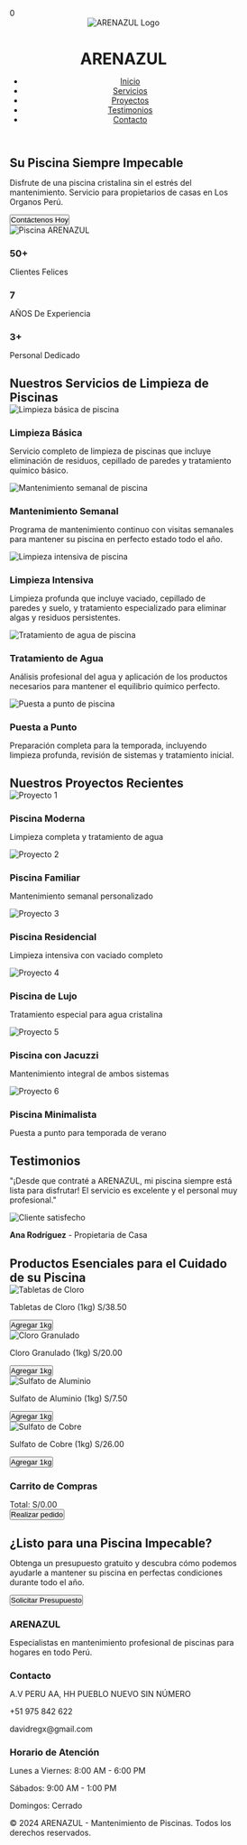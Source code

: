 <html lang="es">
<head>
  <meta charset="UTF-8">
  <meta name="viewport" content="width=device-width, initial-scale=0.6">
  <title>ARENAZUL: Mantenimiento Profesional de Piscinas</title>
  <link rel="stylesheet" href="https://cdnjs.cloudflare.com/ajax/libs/font-awesome/6.4.0/css/all.min.css">
  <style>
    /* Reset and Global Styles */
    * {
      margin: 0;
      padding: 0;
      box-sizing: border-box;
    }

  body {
      font-family: 'Arial', sans-serif;
      line-height: 1.6;
      background-color: #d6f0f1;
      padding-bottom: 30px;
    }

    /* Header Section */
  header {
      background-color: #c7c7c2;
      padding: 10px 20px;
      box-shadow: 0 4px 8px rgba(0, 0, 0, 0.1);
      display: flex;
      justify-content: space-between;
      align-items: center;
      border-radius: 15px;
      margin: 20px;
      position: relative;
    }

  header .logo {
      display: flex;
      align-items: center;
    }

   header .logo img {
      background-color: transparent;
      width: 80px;
      height: auto;
    }

  nav ul {
      display: flex;
      justify-content: flex-end;
      list-style-type: none;
      padding: 0;
    }

  nav ul li {
      margin-left: 20px;
      font-size: 15px;
    }

  nav ul li a {
      color: white;
      text-decoration: none;
      font-weight: bold;
      text-transform: uppercase;
    }

   nav ul li a:hover {
      color: #d6f0f1;
    }

    /* Contenedor para logo y título */
   .header-container {
      display: flex;
      align-items: center;
      justify-content: space-between;
      width: 100%;
    }

    /* Estilo para el logo */
  .logo img {
      width: 80px;
      height: auto;
      background-color: transparent;
    }

    /* Estilo para el título */
   .header-title h1 {
      font-size: 24px;
      color: #ffffff;
      margin-left: 20px;
      font-weight: bold;
      text-transform: uppercase;
    }

    /* Ajuste para pantallas pequeñas (móviles) */
   @media (max-width: 768px) {
      .header-title h1 {
        font-size: 22px;  /* Tamaño aumentado para móvil */
        text-align: center;
        margin-left: 10px;
      }
    }

    /* Estilo para el título en el encabezado */
   .header-title {
      flex: 1;
      text-align: center;
      color: #ffffff;
      font-size: 24px;
      font-weight: bold;
    }

  header {
      background-color: #c7c7c2;
      padding: 10px 20px;
      box-shadow: 0 4px 8px rgba(0, 0, 0, 0.1);
      display: flex;
      justify-content: space-between;
      align-items: center;
      border-radius: 15px;
      margin: 20px;
      position: relative;
      flex-wrap: wrap;
    }

   header .logo {
      display: flex;
      align-items: center;
    }

   header .logo img {
      background-color: transparent;
      width: 80px;
      height: auto;
    }
    
    /* Ajuste del tamaño del título para dispositivos móviles */
  @media (max-width: 768px) {
      .header-title h1 {
        font-size: 22px;  /* Tamaño aumentado para móvil */
      }
    }

    /* Contenedor de iconos flotantes en la parte inferior */
   .floating-icons-container {
      position: fixed;
      bottom: 30px;
      right: 30px;
      z-index: 1000;
      display: flex;
      flex-direction: column;
      gap: 15px;
      align-items: center;
    }

    /* Icono flotante del carrito */
  #floating-cart-icon {
      background-color: #00A9E0;
      color: white;
      width: 60px;
      height: 60px;
      border-radius: 50%;
      display: flex;
      justify-content: center;
      align-items: center;
      font-size: 24px;
      cursor: pointer;
      box-shadow: 0 4px 10px rgba(0, 0, 0, 0.2);
      transition: all 0.3s ease;
      position: relative;
      order: 1; /* Carrito arriba */
    }

   #floating-cart-icon:hover {
      background-color: #ffde00;
      transform: scale(1.1);
    }

  #cart-badge {
      position: absolute;
      top: -5px;
      right: -5px;
      background-color: #ff6b6b;
      color: white;
      border-radius: 50%;
      width: 24px;
      height: 24px;
      font-size: 12px;
      display: flex;
      justify-content: center;
      align-items: center;
    }
    
    /* Icono de WhatsApp flotante */
   #whatsapp-icon {
      background-color: #25D366;
      color: white;
      width: 60px;
      height: 60px;
      border-radius: 50%;
      display: flex;
      justify-content: center;
      align-items: center;
      font-size: 24px;
      cursor: pointer;
      box-shadow: 0 4px 10px rgba(0, 0, 0, 0.2);
      transition: all 0.3s ease;
      order: 2; /* WhatsApp abajo */
    }

   #whatsapp-icon:hover {
      background-color: #128C7E;
      transform: scale(1.1);
    }

    /* Hamburguesa */
   .menu-toggle {
      display: none;
      flex-direction: column;
      cursor: pointer;
      justify-content: center;
      align-items: center;
      padding: 5px;
    }

   .menu-toggle span {
      background-color: white;
      height: 4px;
      width: 25px;
      margin: 2px 0;
      border-radius: 5px;
      display: block;
    }

    /* Hero Section */
   .hero {
      display: flex;
      justify-content: space-between;
      align-items: center;
      background: linear-gradient(to right, #e8fbff, #d6f0f1);
      padding: 10px 20px;
      color: #0f172a;
      text-align: left;
      background-size: cover;
      background-position: center;
    }

  .hero-content h1 {
      font-size: 50px;
      margin-bottom: 0px;
    }

   .hero-content p {
      font-size: 20px;
      margin-bottom: 30px;
    }

   .hero button {
      background-color: #0f172a;
      padding: 15px 30px;
      font-size: 18px;
      border: none;
      color: white;
      cursor: pointer;
      border-radius: 5px;
    }

  .hero button:hover {
      background-color: #00A9E0;
    }

   .hero img {
      width: 50%;
      border-radius: 20px 0px 30px 0px;
    }

    /* Projects Section - MEJORADA */
   .projects {
      padding: 20px 0;
      background-color: white;
      text-align: center;
      margin: 20px;
      border-radius: 15px;
      box-shadow: 0 5px 15px rgba(0,0,0,0.1);
    }

   .projects h2 {
      font-size: 36px;
      margin-bottom: 40px;
      color: #0077B6;
    }

   .project-gallery {
      display: grid;
      grid-template-columns: repeat(auto-fit, minmax(300px, 1fr));
      gap: 20px;
      padding: 0 20px;
    }

  .project-item {
      position: relative;
      overflow: hidden;
      border-radius: 10px;
      box-shadow: 0 4px 10px rgba(0, 0, 0, 0.1);
      height: 250px;
      transition: transform 0.3s ease;
    }

   .project-item:hover {
      transform: translateY(-5px);
      box-shadow: 0 8px 15px rgba(0,0,0,0.15);
    }

   .project-item img {
      width: 100%;
      height: 100%;
      object-fit: cover;
      transition: transform 0.5s ease;
    }

   .project-item:hover img {
      transform: scale(1.05);
    }

   .project-overlay {
      position: absolute;
      bottom: 0;
      left: 0;
      right: 0;
      background: linear-gradient(to top, rgba(0,0,0,0.8), transparent);
      color: white;
      padding: 20px 15px;
      transform: translateY(100%);
      transition: transform 0.3s ease;
    }

   .project-item:hover .project-overlay {
      transform: translateY(0);
    }

   .project-overlay h3 {
      font-size: 18px;
      margin-bottom: 5px;
      color: #ffde00;
    }

   .project-overlay p {
      font-size: 14px;
      opacity: 0.9;
    }

    /* Services Section */
   .services {
      padding: 0px 30px;
      text-align: center;
    }

   .service-stats {
      display: flex;
      flex-direction: row;
      justify-content: space-around;
      margin-bottom: 50px;
    }

   .stat {
      padding: 30px;
      width: auto;
    }

  .stat h3 {
      font-size: 48px;
    }

   .stat p {
      font-size: 18px;
    }
    
    /* Sección de servicios - ESTILOS MEJORADOS */
   .section-title {
      text-align: center;
      margin: 60px 0 40px;
      color: #0077B6;
      position: relative;
      font-size: 36px;
    }

   .section-title:after {
      content: '';
      position: absolute;
      bottom: -15px;
      left: 50%;
      transform: translateX(-50%);
      width: 80px;
      height: 4px;
      background: #FFDE00;
      border-radius: 2px;
    }

  .services-container {
      display: grid;
      grid-template-columns: repeat(auto-fit, minmax(300px, 1fr));
      gap: 30px;
      padding: 0 40px 40px;
    }

   .service-card {
      background: white;
      border-radius: 15px;
      overflow: hidden;
      box-shadow: 0 8px 20px rgba(0, 0, 0, 0.1);
      transition: all 0.3s ease;
    }

   .service-card:hover {
      transform: translateY(-10px);
      box-shadow: 0 12px 25px rgba(0, 0, 0, 0.15);
    }

   .service-image {
      height: 220px;
      overflow: hidden;
    }

  .service-image img {
      width: 100%;
      height: 100%;
      object-fit: cover;
      transition: transform 0.5s ease;
    }

   .service-card:hover .service-image img {
      transform: scale(1.05);
    }

   .service-content {
      padding: 25px;
    }

  .service-content h3 {
      color: #0077B6;
      margin-bottom: 15px;
      font-size: 1.4rem;
    }

  .service-content p {
      color: #555;
      line-height: 1.8;
    }
    
    /* Testimonials Section */
  .testimonials {
      background-color: #d6f0f1;
      text-align: center;
      margin: 20px;
      padding: 30px 20px;
      border-radius: 15px;
    }

  .testimonials h2 {
      font-size: 36px;
      margin-bottom: 30px;
      color: #0077B6;
    }

   .testimonial img {
      width: 100%;
      border-radius: 20px 0px 30px 0px;
    }

   .testimonial {
      background-color: white;
      padding: 10px;
      border-radius: 20px;
      box-shadow: 0 4px 8px rgba(0, 0, 0, 0.5);
      max-width: 600px;
      margin: 0 auto;
    }

   .testimonial p {
      font-size: 20px;
      color: #555;
      margin-bottom: 20px;
    }

   .testimonial strong {
      font-size: 18px;
      color: #00A9E0;
    }

    /* Products Section */
   .products {
      padding: 20px 20px;
      background-color: white;
      text-align: center;
      margin: 20px;
      border-radius: 15px;
      box-shadow: 0 5px 15px rgba(0,0,0,0.1);
    }

   .products h2 {
      font-size: 36px;
      margin-bottom: 40px;
      color: #0077B6;
    }

   .product-gallery {
      display: grid;
      grid-template-columns: repeat(auto-fit, minmax(250px, 1fr));
      gap: 20px;
    }

   .product {
      background-color: #f9f9f9;
      padding: 20px;
      border-radius: 10px;
      box-shadow: 0 4px 8px rgba(0, 0, 0, 0.1);
      transition: transform 0.3s ease;
    }

   .product:hover {
      transform: translateY(-5px);
      box-shadow: 0 8px 15px rgba(0,0,0,0.15);
    }

   .product img {
      width: 100%;
      border-radius: 10px;
      margin-bottom: 20px;
      height: 180px;
      object-fit: cover;
    }

   .product p {
      font-size: 18px;
      color: #333;
      margin-bottom: 20px;
      min-height: 60px;
      display: flex;
      align-items: center;
      justify-content: center;
    }

   .product button {
      padding: 10px 20px;
      background-color: #ffde00;
      color: #333;
      border: none;
      cursor: pointer;
      border-radius: 5px;
      font-weight: bold;
      transition: all 0.3s ease;
    }

   .product button:hover {
      background-color: #00A9E0;
      color: white;
    }

    /* Floating Cart */
  #floating-cart {
      position: fixed;
      top: 100px;
      right: 30px;
      width: 350px;
      padding: 20px;
      background-color: #fff;
      border-radius: 10px;
      box-shadow: 0 8px 25px rgba(0, 0, 0, 0.2);
      z-index: 9999;
      max-height: 500px;
      overflow-y: auto;
      display: none;
      border: 2px solid #00A9E0;
    }

  #floating-cart h3 {
      margin-bottom: 20px;
      font-size: 22px;
      color: #00A9E0;
      text-align: center;
      border-bottom: 2px solid #eee;
      padding-bottom: 10px;
    }

  #floating-cart ul {
      list-style-type: none;
      padding: 0;
    }

  #floating-cart ul li {
      display: flex;
      align-items: center;
      margin-bottom: 15px;
      font-size: 16px;
      padding-bottom: 15px;
      border-bottom: 1px solid #eee;
    }

  #floating-cart ul li img {
      width: 60px;
      height: 60px;
      margin-right: 10px;
      object-fit: cover;
      border-radius: 5px;
    }

   .cart-item-details {
      flex-grow: 1;
    }

   .cart-item-name {
      font-weight: bold;
    }

   .cart-item-price {
      color: #00A9E0;
    }

   .cart-quantity-controls {
      display: flex;
      align-items: center;
      margin-top: 5px;
    }

  .cart-quantity-controls button {
      width: 30px;
      height: 30px;
      background: #00A9E0;
      color: white;
      border: none;
      border-radius: 50%;
      font-weight: bold;
      cursor: pointer;
      display: flex;
      justify-content: center;
      align-items: center;
    }

   .cart-quantity-controls span {
      margin: 0 10px;
      min-width: 20px;
      text-align: center;
    }

   .remove-item {
      background: none;
      border: none;
      color: #ff6b6b;
      cursor: pointer;
      margin-left: 10px;
      font-size: 20px;
    }

   .cart-total {
      font-size: 20px;
      font-weight: bold;
      text-align: right;
      margin: 20px 0;
      padding-top: 10px;
      border-top: 2px solid #eee;
    }

  .cart-total span {
      color: #00A9E0;
    }

  #checkout-btn {
      padding: 12px 20px;
      background-color: #ffde00;
      color: #333;
      border: none;
      cursor: pointer;
      border-radius: 5px;
      font-size: 16px;
      font-weight: bold;
      width: 100%;
      transition: background-color 0.3s;
    }

   #checkout-btn:hover {
      background-color: #00A9E0;
      color: white;
    }

    /* Contact Section - ESTILOS MEJORADOS */
   .contact {
      padding: 80px 40px;
      background: linear-gradient(135deg, #0077B6, #00A9E0);
      color: white;
      text-align: center;
      margin: 20px;
      border-radius: 15px;
    }

   .contact h2 {
      font-size: 36px;
      margin-bottom: 30px;
      color: white;
    }

   .contact p {
      font-size: 20px;
      color: #fff;
      margin-bottom: 30px;
      max-width: 700px;
      margin: 0 auto 40px;
    }

   .contact-button {
      padding: 18px 50px;
      font-size: 18px;
      background-color: #FFDE00;
      color: #333;
      border: none;
      cursor: pointer;
      border-radius: 8px;
      font-weight: 700;
      transition: all 0.3s ease;
      box-shadow: 0 6px 15px rgba(0, 0, 0, 0.2);
    }

   .contact-button:hover {
      background-color: #ffc800;
      transform: translateY(-3px);
      box-shadow: 0 8px 20px rgba(0, 0, 0, 0.25);
    }

    /* Footer Section - ESTILOS MEJORADOS */
  footer {
      background: #0f172a;
      color: white;
      padding: 50px 40px 30px;
      margin-top: 30px;
    }

   .footer-container {
      display: grid;
      grid-template-columns: repeat(auto-fit, minmax(250px, 1fr));
      gap: 40px;
      margin-bottom: 40px;
    }

   .footer-section h3 {
      color: #FFDE00;
      margin-bottom: 20px;
      font-size: 1.4rem;
    }

   .footer-section p {
      margin-bottom: 15px;
      line-height: 1.8;
    }

  .contact-info {
      margin-top: 20px;
    }

  .contact-info p {
      display: flex;
      align-items: center;
      margin-bottom: 12px;
    }

  .contact-info i {
      margin-right: 12px;
      color: #00A9E0;
      width: 20px;
    }

  .social-links {
      display: flex;
      gap: 15px;
      margin-top: 20px;
    }

  .social-links a {
      display: flex;
      align-items: center;
      justify-content: center;
      width: 40px;
      height: 40px;
      background: #1e293b;
      color: white;
      border-radius: 50%;
      transition: all 0.3s ease;
    }

   .social-links a:hover {
      background: #00A9E0;
      transform: translateY(-3px);
    }

   .copyright {
      text-align: center;
      padding-top: 30px;
      border-top: 1px solid #334155;
      font-size: 0.9rem;
      color: #94a3b8;
    }

    /* Notification */
  .notification {
      position: fixed;
      bottom: 20px;
      left: 50%;
      transform: translateX(-50%);
      background-color: #00A9E0;
      color: white;
      padding: 15px 30px;
      border-radius: 50px;
      box-shadow: 0 4px 10px rgba(0, 0, 0, 0.2);
      z-index: 10000;
      font-weight: bold;
      display: none;
    }
    
    /* ========================================== */
    /* MEJORAS ESPECÍFICAS PARA DISPOSITIVOS MÓVILES */
    /* ========================================== */
    
    /* Prevenir desbordamiento horizontal */
  html, body {
      max-width: 100%;
      overflow-x: hidden;
    }
    
    /* Header para móvil */
   @media (max-width: 768px) {
      header {
        padding: 10px 15px;
        flex-direction: row;
        justify-content: space-between;
        align-items: center;
        margin: 10px;
      }

   .logo img {
        width: 50px;
      }

  nav ul {
        display: none;
        flex-direction: column;
        margin-top: 10px;
        width: 100%;
        padding: 10px 0;
        background-color: #363a3b;
        border-radius: 10px;
        position: absolute;
        top: 100%;
        left: 0;
        z-index: 100;
      }

  nav ul li {
        margin: 10px 0;
        font-size: 14px;
        text-align: center;
      }

  nav ul li a {
        font-size: 1rem;
        padding: 8px 0;
        display: block;
      }

   .menu-toggle {
        display: flex;
      }

  nav ul.open {
        display: flex;
      }
      
   .floating-icons-container {
        bottom: 20px;
        right: 20px;
      }
      
      /* Iconos más grandes en móvil */
  #floating-cart-icon, #whatsapp-icon {
        width: 70px;  /* Más grandes en móvil */
        height: 70px;  /* Más grandes en móvil */
        font-size: 28px;  /* Más grandes en móvil */
      }
      
      /* Ajuste de posición para menú hamburguesa */
   .header-container {
        align-items: center;
      }
      
   .menu-toggle {
        display: flex;
        align-items: center;
        height: 40px;
        margin-left: 10px;
      }
    }

    /* Hero section para móvil */
   @media (max-width: 768px) {
      .hero {
        flex-direction: column;
        text-align: center;
        padding: 20px 15px;
        margin: 10px;
      }

   .hero-content h1 {
        font-size: 2.5rem;  /* Más grande en móvil */
        line-height: 1.2;
      }

  .hero-content p {
        font-size: 1.1rem;
        margin-bottom: 20px;
      }

   .hero button {
        padding: 12px 25px;
        font-size: 1rem;
        width: 100%;
        max-width: 300px;
        margin: 10px 0;
      }

   .hero img {
        width: 100%;
        border-radius: 10px;
        margin-top: 20px;
      }
    }

    /* Servicios para móvil */
   @media (max-width: 768px) {
      section {
        margin: 10px;
        padding: 15px;
      }
      
   .services-container {
        padding: 0 15px;
      }
      
   .service-card {
        margin-bottom: 20px;
      }
      
      /* Títulos más grandes en móvil */
   .section-title {
        font-size: 28px;  /* Más grande en móvil */
      }
    }

    /* Proyectos para móvil - 2 en 2 */
  @media (max-width: 768px) {
      .projects {
        margin: 10px;
        padding: 15px 0;
      }
      
   .projects h2 {
        font-size: 28px;  /* Más grande en móvil */
        margin-bottom: 20px;
      }
      
  .project-gallery {
        grid-template-columns: repeat(2, 1fr);
        gap: 10px;
      }
      
  .project-item {
        height: 180px;
      }
    }

    /* Testimonios para móvil */
  @media (max-width: 768px) {
      .testimonials {
        margin: 10px;
        padding: 15px;
      }
      
   .testimonials h2 {
        font-size: 28px;  /* Más grande en móvil */
        margin-bottom: 20px;
      }
      
   .testimonial {
        padding: 15px;
      }
      
  .testimonial p {
        font-size: 1.1rem;
      }
    }

    /* Productos para móvil - 2 en 2 */
  @media (max-width: 768px) {
      .products {
        margin: 10px;
        padding: 15px;
      }
      
   .products h2 {
        font-size: 28px;  /* Más grande en móvil */
        margin-bottom: 20px;
      }
      
   .product-gallery {
        grid-template-columns: repeat(2, 1fr);
        gap: 10px;
      }
      
   .product {
        padding: 15px;
      }
      
   .product p {
        font-size: 1.1rem;
      }
      
   .product button {
        width: 100%;
      }
    }

    /* Contacto para móvil */
  @media (max-width: 768px) {
      .contact {
        margin: 10px;
        padding: 30px 15px;
      }
      
   .contact h2 {
        font-size: 28px;  /* Más grande en móvil */
      }
      
   .contact p {
        font-size: 1.1rem;
      }
      
  .contact-button {
        padding: 12px 25px;
        font-size: 1rem;
        width: 100%;
        max-width: 300px;
      }
    }

    /* Carrito para móvil - centrado verticalmente */
  @media (max-width: 768px) {
      #floating-cart {
        width: 90%;
        max-width: 450px;
        padding: 15px;
        top: 50%;
        left: 50%;
        transform: translate(-50%, -50%);
        max-height: 80vh;
      }
    }
    
    /* Footer para móvil */
  @media (max-width: 768px) {
      footer {
        padding: 30px 15px;
      }
      
   .footer-container {
        grid-template-columns: 1fr;
        gap: 20px;
      }
      
      /* Títulos más grandes en footer móvil */
   .footer-section h3 {
        font-size: 20px;  /* Más grande en móvil */
      }
    }

    /* Estadísticas para móvil */
   @media (max-width: 768px) {
      .services {
        margin: 10px;
        padding: 0 15px;
      }
      
   .service-stats {
        flex-direction: row;
        flex-wrap: wrap;
        margin-bottom: 30px;
      }
      
   .stat {
        flex: 1 0 30%;
        padding: 15px;
        min-width: 120px;
      }
      
   .stat h3 {
        font-size: 2rem;
      }
      
   .stat p {
        font-size: 0.9rem;
      }
    }

    /* Notificación para móvil */
  @media (max-width: 768px) {
      .notification {
        padding: 12px 25px;
        font-size: 0.95rem;
        max-width: 90%;
      }
    }

    /* Ajustes para pantallas muy pequeñas */
 @media (max-width: 480px) {
      .hero-content h1 {
        font-size: 2rem;  /* Ajustado para móvil pequeño */
      }
      
   .projects h2, .services h2, .testimonials h2, 
      .products h2, .contact h2 {
        font-size: 24px;  /* Más grande en móvil pequeño */
      }
      
  .stat h3 {
        font-size: 1.8rem;
      }
      
      /* Ajustar a 1 columna en pantallas muy pequeñas */
  @media (max-width: 480px) {
        .project-gallery, .product-gallery {
          grid-template-columns: 1fr;
        }
      }
      
      /* Iconos aún más grandes en móvil pequeño */
   #floating-cart-icon, #whatsapp-icon {
        width: 75px;
        height: 75px;
        font-size: 30px;
      }
    }
  </style>
</head>
<body>
  <!-- Contenedor de iconos flotantes en la parte inferior derecha -->
  <div class="floating-icons-container">
    <div id="floating-cart-icon">
      <i class="fas fa-shopping-cart"></i>
      <div id="cart-badge">0</div>
    </div>
    <div id="whatsapp-icon" onclick="window.open('https://wa.link/f1hhk0', '_blank')">
      <i class="fab fa-whatsapp"></i>
    </div>
  </div>
  
  <header>
    <div class="header-container">
      <div class="logo">
        <img src="https://cdn.wegic.ai/assets/onepage/thread/icon/1750689479539.png" alt="ARENAZUL Logo">
      </div>
      <div class="header-title">
        <h1>ARENAZUL</h1>
      </div>
      <div class="menu-toggle" onclick="toggleMenu()">
        <span></span>
        <span></span>
        <span></span>
      </div>
    </div>
    <nav>
      <ul>
        <li><a href="#home" onclick="closeMenu()">Inicio</a></li>
        <li><a href="#servicios" onclick="closeMenu()">Servicios</a></li>
        <li><a href="#projects" onclick="closeMenu()">Proyectos</a></li>
        <li><a href="#testimonials" onclick="closeMenu()">Testimonios</a></li>
        <li><a href="#contact" onclick="closeMenu()">Contacto</a></li>
      </ul>
    </nav>
  </header>

  <!-- Hero Section -->
  <section id="home" class="hero">
    <div class="hero-content">
      <h1>Su Piscina Siempre Impecable</h1>
      <p>Disfrute de una piscina cristalina sin el estrés del mantenimiento. Servicio para propietarios de casas en Los Organos Perú.</p>
      <button onclick="window.location.href='https://wa.link/f1hhk0';">Contáctenos Hoy</button>
    </div>
    <img src="https://txcdn-prod-a1art.xiaopiu.com/assets/images/app_1925013562074480641/1925013562078674945/6656a072-e611-491d-a643-628c73e7e2d6.jpeg?oldPrompt=A crystal-clear swimming pool reflecting the bright sunlight, surrounded by a well-maintained garden, showcasing pristine water and sparkling clean tiles. The pool is inviting and refreshing, with a sense of cleanliness and tranquility. In the background, a modern house can be seen, subtly suggesting the target audience of homeowners. (Emphasis on cleanliness, clarity, and inviting atmosphere:1.2), (no people in the scene), (professional photography)." alt="Piscina ARENAZUL">
  </section>
  
  <!-- Services Stats Section -->
  <section id="services" class="services">
    <div class="service-stats">
      <div class="stat">
        <h3>50+</h3>
        <p>Clientes Felices</p>
      </div>
      <div class="stat">
        <h3>7</h3>
        <p>AÑOS De Experiencia</p>
      </div>
      <div class="stat">
        <h3>3+</h3>
        <p>Personal Dedicado</p>
      </div>
    </div>
  </section>
  
  <!-- Sección de Servicios - MEJORADA -->
  <section id="servicios">
    <h2 class="section-title">Nuestros Servicios de Limpieza de Piscinas</h2>
    <div class="services-container">
      <div class="service-card">
        <div class="service-image">
          <img src="https://www.lavanguardia.com/files/image_449_220/uploads/2022/06/15/62a9ad6dd74fb.jpeg" alt="Limpieza básica de piscina">
        </div>
        <div class="service-content">
          <h3>Limpieza Básica</h3>
          <p>Servicio completo de limpieza de piscinas que incluye eliminación de residuos, cepillado de paredes y tratamiento químico básico.</p>
        </div>
      </div>
      
  <div class="service-card">
        <div class="service-image">
          <img src="https://www.tuandco.com/aprendeymejora/wp-content/uploads/2020/04/principal.jpg" alt="Mantenimiento semanal de piscina">
        </div>
        <div class="service-content">
          <h3>Mantenimiento Semanal</h3>
          <p>Programa de mantenimiento continuo con visitas semanales para mantener su piscina en perfecto estado todo el año.</p>
        </div>
      </div>
      
  <div class="service-card">
        <div class="service-image">
          <img src="https://lh3.googleusercontent.com/gps-cs/AIky0YVIBZKeG3P0bh4GMiaCE6Vs_GuVz3pLWvFTmNnEdEgmIH6wGXXIFcNf4vRCoVbg8rkLztjS04R9fL_zsf956Nyin8dnQabBxbt-eVZy9n7g5x2Zegs7o4p1hANSBbcvKY-CpqRfRUiwHOJ1=w4000-h3000-p-k-no" alt="Limpieza intensiva de piscina">
        </div>
        <div class="service-content">
          <h3>Limpieza Intensiva</h3>
          <p>Limpieza profunda que incluye vaciado, cepillado de paredes y suelo, y tratamiento especializado para eliminar algas y residuos persistentes.</p>
        </div>
      </div>
      
   <div class="service-card">
        <div class="service-image">
          <img src="https://nautilusbr.com/dev/wp-content/uploads/close-up-de-mao-segurando-fita-de-medicao-de-ph-na-agua-da-piscina.jpeg" alt="Tratamiento de agua de piscina">
        </div>
        <div class="service-content">
          <h3>Tratamiento de Agua</h3>
          <p>Análisis profesional del agua y aplicación de los productos necesarios para mantener el equilibrio químico perfecto.</p>
        </div>
      </div>
      
  <div class="service-card">
        <div class="service-image">
          <img src="https://www.hidrotec.com/wp-content/uploads/2024/01/preparar-piscina-verano.webp" alt="Puesta a punto de piscina">
        </div>
        <div class="service-content">
          <h3>Puesta a Punto</h3>
          <p>Preparación completa para la temporada, incluyendo limpieza profunda, revisión de sistemas y tratamiento inicial.</p>
        </div>
      </div>
    </div>
  </section>

  <!-- Our Projects Section - MEJORADA -->
  <section id="projects" class="projects">
    <h2>Nuestros Proyectos Recientes</h2>
    <div class="project-gallery">
      <div class="project-item">
        <img src="https://lh3.googleusercontent.com/gps-cs/AIky0YWTgWhMgCINg0P7MCRvFQ6S_2pjcHDxa0cGAqcu8sdChfAU5i5gX1RFxVovDp3MIxJ5UBeuacjPrHWbEvUI4nUSXVWShUJXGqH9a5nXzexSZDha55Xy2oUl0eWnkWxSS056mG7SSF8Vfm0=w3840-h2160-p-k-no" alt="Proyecto 1">
        <div class="project-overlay">
          <h3>Piscina Moderna</h3>
          <p>Limpieza completa y tratamiento de agua</p>
        </div>
      </div>
      <div class="project-item">
        <img src="https://lh3.googleusercontent.com/gps-cs/AIky0YWTgWhMgCINg0P7MCRvFQ6S_2pjcHDxa0cGAqcu8sdChfAU5i5gX1RFxVovDp3MIxJ5UBeuacjPrHWbEvUI4nUSXVWShUJXGqH9a5nXzexSZDha55Xy2oUl0eWnkWxSS056mG7SSF8Vfm0=w3840-h2160-p-k-no" alt="Proyecto 2">
        <div class="project-overlay">
          <h3>Piscina Familiar</h3>
          <p>Mantenimiento semanal personalizado</p>
        </div>
      </div>
      <div class="project-item">
        <img src="https://lh3.googleusercontent.com/gps-cs/AIky0YXRadNFxZwk-GjtcE5qCL4sILUiGbaS-xzHM8V30PhbIX_mOahPqyQmxIajXIyKjA5rcQtTIOFrY-dIXafAwD8qolFwVA3eDEWKtJKxZadhbGTLsPOl0bC9RPJwKSyMtH178_2wFImqK_kn=w4160-h3120-p-k-no" alt="Proyecto 3">
        <div class="project-overlay">
          <h3>Piscina Residencial</h3>
          <p>Limpieza intensiva con vaciado completo</p>
        </div>
      </div>
      <div class="project-item">
        <img src="https://lh3.googleusercontent.com/gps-cs/AIky0YXbcEZDRS2R4BlH1aIecDNpKgdSKlomaJJ-IZ_RGvv1F-zE8VJ-zCW4RyKbSSvxt7VFPkME-171ong9ulOOb2ouIpsb5NOwLUEoMj7E3OAbfGsNi65WLE_AY_Oyod0ZIPXu2RSLroCZCAu8=w4160-h3120-p-k-no" alt="Proyecto 4">
        <div class="project-overlay">
          <h3>Piscina de Lujo</h3>
          <p>Tratamiento especial para agua cristalina</p>
        </div>
      </div>
      <div class="project-item">
        <img src="https://lh3.googleusercontent.com/gps-cs/AIky0YWhbbPVB7G5IqJrstFiNOsmhQuRlXVeWgKxSAdMKsWrmKsVniqxDxtnrQSPxOZa3dZlq2gyJ3A7B2MC_tKjCfMmh9p7PkM0TGhKvxvgYd6uokFSZEwe_LUdJvqeulRd4AQWp9DzfkiDIOkI=w4608-h3456-p-k-no" alt="Proyecto 5">
        <div class="project-overlay">
          <h3>Piscina con Jacuzzi</h3>
          <p>Mantenimiento integral de ambos sistemas</p>
        </div>
      </div>
      <div class="project-item">
        <img src="https://lh3.googleusercontent.com/gps-cs/AIky0YWglv-HM0EpZ0Rrfm3_LA_Pd3oAU9WVk12GZL1qUNG9PHxOXJ2DdCeqyIQ6gb46_R-9YzLhw6O_Vmy8YX9DFeGrtRW7Qo6BLtIQB7g3T5l-pC7A6m6DfbUY9gCC7i2T7ruvIF6invi2Uwhg=w4608-h3456-p-k-no" alt="Proyecto 6">
        <div class="project-overlay">
          <h3>Piscina Minimalista</h3>
          <p>Puesta a punto para temporada de verano</p>
        </div>
      </div>
    </div>
  </section>

  <!-- Testimonials Section -->
  <section id="testimonials" class="testimonials">
    <h2>Testimonios</h2>
    <div class="testimonial">
      <p>"¡Desde que contraté a ARENAZUL, mi piscina siempre está lista para disfrutar! El servicio es excelente y el personal muy profesional."</p>
      <img src="https://txcdn-prod-a1art.xiaopiu.com/assets/images/app_1925013562074480641/1925013562078674945/84d609b0-2f3d-4459-b9b7-6b3f0df73055.jpeg?oldPrompt=A serene and crystal-clear swimming pool reflecting the bright sky, surrounded by a well-maintained patio with comfortable lounge chairs, showcasing the joy and satisfaction of happy homeowners (trustworthy:1.2), suggesting relaxation and a carefree lifestyle (professional:1.1), pristine water (clean:1.3), natural sunlight, enhancing the inviting ambiance, no visible cleaning equipment" alt="Cliente satisfecho">
      <p><strong>Ana Rodríguez</strong> - Propietaria de Casa</p>
    </div>
  </section>

  <!-- Products Section -->
  <section id="products" class="products">
    <h2>Productos Esenciales para el Cuidado de su Piscina</h2>
    <div class="product-gallery">
      <div class="product">
        <img src="https://ceramicorpcenter.pe/wp-content/uploads/2024/05/CLORO-PASTILLAS.jpg" alt="Tabletas de Cloro">
        <p>Tabletas de Cloro (1kg) S/38.50</p>
        <button onclick="addToCart('Tabletas de Cloro', 38.50, 'https://ceramicorpcenter.pe/wp-content/uploads/2024/05/CLORO-PASTILLAS.jpg')">Agregar 1kg</button>
      </div>
      <div class="product">
        <img src="https://insumosquimicos.pe/wp-content/uploads/2021/08/Cloro-granulado-.jpg" alt="Cloro Granulado">
        <p>Cloro Granulado (1kg) S/20.00</p>
        <button onclick="addToCart('Cloro Granulado', 20.00, 'https://insumosquimicos.pe/wp-content/uploads/2021/08/Cloro-granulado-.jpg')">Agregar 1kg</button>
      </div>
      <div class="product">
        <img src="https://aquagardens.com.ec/wp-content/uploads/2021/07/AQUA-7-800x800-1.jpg" alt="Sulfato de Aluminio">
        <p>Sulfato de Aluminio (1kg) S/7.50</p>
        <button onclick="addToCart('Sulfato de Aluminio', 7.50, 'https://aquagardens.com.ec/wp-content/uploads/2021/07/AQUA-7-800x800-1.jpg')">Agregar 1kg</button>
      </div>
      <div class="product">
        <img src="https://sulcosa.b-cdn.net/wp-content/uploads/2024/04/Sulfato-de-cobre-pentahidratado.webp" alt="Sulfato de Cobre">
        <p>Sulfato de Cobre (1kg) S/26.00</p>
        <button onclick="addToCart('Sulfato de Cobre', 26.00, 'https://sulcosa.b-cdn.net/wp-content/uploads/2024/04/Sulfato-de-cobre-pentahidratado.webp')">Agregar 1kg</button>
      </div>
    </div>
  </section>

  <!-- Floating Cart Section -->
  <div id="floating-cart">
    <h3>Carrito de Compras</h3>
    <ul id="cart-list"></ul>
    <div class="cart-total">Total: <span id="cart-total">S/0.00</span></div>
    <button id="checkout-btn" onclick="checkout()">Realizar pedido</button>
  </div>
  
  <!-- Notification -->
  <div class="notification" id="notification"></div>

  <!-- Contact Section - MEJORADA -->
  <section id="contact" class="contact">
    <h2>¿Listo para una Piscina Impecable?</h2>
    <p>Obtenga un presupuesto gratuito y descubra cómo podemos ayudarle a mantener su piscina en perfectas condiciones durante todo el año.</p>
    <button class="contact-button" onclick="window.location.href='https://wa.link/f1hhk0';">Solicitar Presupuesto</button>
  </section>
  
  <!-- Pie de página - MEJORADO -->
  <footer>
    <div class="footer-container">
      <div class="footer-section">
        <h3>ARENAZUL</h3>
        <p>Especialistas en mantenimiento profesional de piscinas para hogares en todo Perú.</p>
        <div class="social-links">
          <a href="#"><i class="fab fa-facebook-f"></i></a>
          <a href="#"><i class="fab fa-instagram"></i></a>
          <a href="#"><i class="fab fa-youtube"></i></a>
        </div>
      </div>
      
  <div class="footer-section">
        <h3>Contacto</h3>
        <div class="contact-info">
          <p><i class="fas fa-map-marker-alt"></i> A.V PERU AA, HH PUEBLO NUEVO SIN NÚMERO</p>
          <p><i class="fab fa-whatsapp"></i> +51 975 842 622</p>
          <p><i class="fas fa-envelope"></i> davidregx@gmail.com</p>
        </div>
      </div>
      
   <div class="footer-section">
        <h3>Horario de Atención</h3>
        <p><i class="far fa-clock"></i> Lunes a Viernes: 8:00 AM - 6:00 PM</p>
        <p><i class="far fa-clock"></i> Sábados: 9:00 AM - 1:00 PM</p>
        <p><i class="far fa-clock"></i> Domingos: Cerrado</p>
      </div>
    </div>
    
   <div class="copyright">
      <p>&copy; 2024 ARENAZUL - Mantenimiento de Piscinas. Todos los derechos reservados.</p>
    </div>
  </footer>

  <script>
    // Variables globales
    let cart = [];
    let cartVisible = false;

    // Funciones del carrito
    function addToCart(productName, productPrice, productImage) {
      // Verificar si el producto ya está en el carrito
      const existingItem = cart.find(item => item.name === productName);
      
      if (existingItem) {
        // Incrementar en 1kg (1 unidad)
        existingItem.quantity++;
      } else {
        // Agregar nuevo producto (1kg)
        cart.push({ 
          name: productName, 
          price: productPrice, 
          image: productImage, 
          quantity: 1 
        });
      }
      
      updateCart();
      showNotification(`1kg de ${productName} añadido al carrito`);
      
      // Mantener el carrito abierto después de añadir
      document.getElementById('floating-cart').style.display = 'block';
      cartVisible = true;
    }

    function updateCart() {
      const cartList = document.getElementById('cart-list');
      const cartTotalElement = document.getElementById('cart-total');
      const cartBadge = document.getElementById('cart-badge');
      let total = 0;
      let itemCount = 0;
      
      cartList.innerHTML = '';
      
      cart.forEach((item, index) => {
        const li = document.createElement('li');
        const itemTotal = item.price * item.quantity;
        total += itemTotal;
        itemCount += item.quantity;
        
        li.innerHTML = `
          <img src="${item.image}" alt="${item.name}">
          <div class="cart-item-details">
            <p class="cart-item-name">${item.name}</p>
            <p class="cart-item-price">S/${item.price.toFixed(2)}/kg</p>
            <div class="cart-quantity-controls">
              <button onclick="changeQuantity(${index}, -1, event)">-</button>
              <span>${item.quantity} kg</span>
              <button onclick="changeQuantity(${index}, 1, event)">+</button>
            </div>
          </div>
          <button class="remove-item" onclick="removeFromCart(${index}, event)">×</button>
        `;

        cartList.appendChild(li);
      });
      
      cartTotalElement.textContent = `S/${total.toFixed(2)}`;
      cartBadge.textContent = itemCount;
      
      // Mostrar carrito si hay productos
      if (cart.length > 0 && !cartVisible) {
        document.getElementById('floating-cart').style.display = 'block';
        cartVisible = true;
      }
    }

    function changeQuantity(index, change, event) {
      // Detener la propagación del evento para evitar que se cierre el carrito
      event.stopPropagation();
      
      // Cambiar la cantidad en kg
      cart[index].quantity += change;
      
      // Si la cantidad es 0 o menos, eliminar el producto
      if (cart[index].quantity <= 0) {
        cart.splice(index, 1);
      }
      
      updateCart();
    }

    function removeFromCart(index, event) {
      // Detener la propagación del evento para evitar que se cierre el carrito
      event.stopPropagation();
      
      cart.splice(index, 1);
      updateCart();
      
      if (cart.length === 0) {
        document.getElementById('floating-cart').style.display = 'none';
        cartVisible = false;
      }
    }

    function toggleCart() {
      const cartElement = document.getElementById('floating-cart');
      
      if (cart.length === 0) {
        showNotification("El carrito está vacío");
        return;
      }
      
      if (cartElement.style.display === 'block') {
        cartElement.style.display = 'none';
        cartVisible = false;
      } else {
        cartElement.style.display = 'block';
        cartVisible = true;
      }
    }

    function checkout() {
      if (cart.length === 0) {
        showNotification("El carrito está vacío");
        return;
      }
      
      let message = "¡Hola ARENAZUL! Quiero hacer un pedido de productos para piscina:\n\n";
      let total = 0;
      
      cart.forEach(item => {
        const itemTotal = item.price * item.quantity;
        total += itemTotal;
        message += `- ${item.name}: ${item.quantity} kg - S/${itemTotal.toFixed(2)}\n`;
      });
      
      message += `\nTotal: S/${total.toFixed(2)}`;
      
      const whatsappUrl = `https://wa.me/51975842622?text=${encodeURIComponent(message)}`;
      window.open(whatsappUrl, '_blank');
    }

    // Funciones auxiliares
    function showNotification(message) {
      const notification = document.getElementById('notification');
      notification.textContent = message;
      notification.style.display = 'block';
      
      setTimeout(() => {
        notification.style.transition = 'opacity 0.5s';
        notification.style.opacity = '0';
        setTimeout(() => {
          notification.style.display = 'none';
          notification.style.opacity = '1';
        }, 500);
      }, 3000);
    }

    // Menú móvil
    function toggleMenu() {
      const navMenu = document.querySelector('nav ul');
      navMenu.classList.toggle('open');
    }
    
    // Nueva función para cerrar el menú
    function closeMenu() {
      const navMenu = document.querySelector('nav ul');
      navMenu.classList.remove('open');
    }

    // Cerrar carrito al hacer clic fuera de él
    document.addEventListener('click', function(event) {
      const cartElement = document.getElementById('floating-cart');
      const cartIcon = document.getElementById('floating-cart-icon');
      const whatsappIcon = document.getElementById('whatsapp-icon');
      const iconsContainer = document.querySelector('.floating-icons-container');
      
      // Verificar si el clic fue fuera del carrito y fuera del icono del carrito
      if (cartVisible && 
          !cartElement.contains(event.target) && 
          event.target !== cartIcon &&
          !cartIcon.contains(event.target) &&
          event.target !== whatsappIcon &&
          !whatsappIcon.contains(event.target) &&
          event.target !== iconsContainer &&
          !iconsContainer.contains(event.target)) {
        cartElement.style.display = 'none';
        cartVisible = false;
      }
    });

    // Inicializar
    document.getElementById('floating-cart-icon').addEventListener('click', toggleCart);
    
    // Prevenir el desplazamiento horizontal en móvil
    window.addEventListener('resize', function() {
      if (window.innerWidth < 768) {
        document.body.style.overflowX = 'hidden';
      } else {
        document.body.style.overflowX = 'auto';
      }
    });
    
    // Ajustar posición del carrito al desplazar
    window.addEventListener('scroll', function() {
      if (window.innerWidth < 768 && cartVisible) {
        const cartElement = document.getElementById('floating-cart');
        cartElement.style.top = '50%';
        cartElement.style.transform = 'translateY(-50%)';
      }
    });
    
    // Cerrar el menú al hacer clic en un enlace
    document.querySelectorAll('nav ul li a').forEach(link => {
      link.addEventListener('click', closeMenu);
    });
  </script>
</body>
</html>
